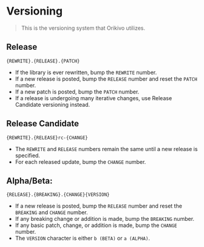 # Versioning
> This is the versioning system that Orikivo utilizes.

## Release
```
{REWRITE}.{RELEASE}.{PATCH}
```

- If the library is ever rewritten, bump the `REWRITE` number.
- If a new release is posted, bump the `RELEASE` number and reset the `PATCH` number.
- If a new patch is posted, bump the `PATCH` number.
- If a release is undergoing many iterative changes, use Release Candidate versioning instead.

## Release Candidate
```
{REWRITE}.{RELEASE}rc-{CHANGE}
```
- The `REWRITE` and `RELEASE` numbers remain the same until a new release is specified.
- For each released update, bump the `CHANGE` number.

## Alpha/Beta:
```
{RELEASE}.{BREAKING}.{CHANGE}{VERSION}
```
- If a new release is posted, bump the `RELEASE` number and reset the `BREAKING` and `CHANGE` number.
- If any breaking change or addition is made, bump the `BREAKING` number.
- If any basic patch, change, or addition is made, bump the `CHANGE` number.
- The `VERSION` character is either `b (BETA)` or `a (ALPHA)`.
